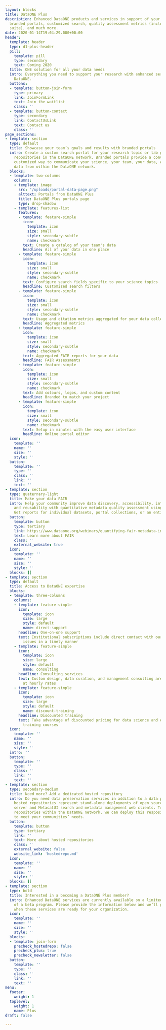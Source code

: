 ```yaml
---
layout: blocks
title: DataONE Plus
description: Enhanced DataONE products and services in support of your research, including
  branded portals, customized search, quality assessment metrics (including the FAIR
  suite), and much more.
date: 2020-01-14T19:04:29.000+00:00
header:
  template: header
  type: d1-plus-header
  pill:
    template: pill
    type: secondary
    text: Coming 2020
  title: ONE solution for all your data needs
  intro: Everything you need to support your research with enhanced services from
    DataONE.
  buttons:
  - template: button-join-form
    type: primary
    link: JoinFormLink
    text: Join the waitlist
    class: ''
  - template: button-contact
    type: secondary
    link: ContactUsLink
    text: Contact us
    class: ''
page_sections:
- template: section
  type: default
  title: Showcase your team’s goals and results with branded portals
  intro: Create a custom search portal for your research topic or lab group that spans
    repositories in the DataONE network. Branded portals provide a convenient, readily
    customized way to communicate your science, your team, your data, and related
    data from within the DataONE network.
  blocks:
  - template: two-columns
    columns:
    - template: image
      src: "/uploads/portal-data-page.png"
      alttext: Portals from DataONE Plus
      title: DataONE Plus portals page
      type: drop-shadow
    - template: features-list
      features:
      - template: feature-simple
        icon:
          template: icon
          size: small
          style: secondary-subtle
          name: checkmark
        text: Create a catalog of your team's data
        headline: All of your data in one place
      - template: feature-simple
        icon:
          template: icon
          size: small
          style: secondary-subtle
          name: checkmark
        text: Configure search fields specific to your science topics
        headline: Customized search filters
      - template: feature-simple
        icon:
          template: icon
          size: small
          style: secondary-subtle
          name: checkmark
        text: Usage and citation metrics aggregated for your data collection
        headline: Aggregated metrics
      - template: feature-simple
        icon:
          template: icon
          size: small
          style: secondary-subtle
          name: checkmark
        text: Aggregated FAIR reports for your data
        headline: FAIR Assessments
      - template: feature-simple
        icon:
          template: icon
          size: small
          style: secondary-subtle
          name: checkmark
        text: Add colours, logos, and custom content
        headline: Branded to match your project
      - template: feature-simple
        icon:
          template: icon
          size: small
          style: secondary-subtle
          name: checkmark
        text: Setup in minutes with the easy user interface
        headline: Online portal editor
  icon:
    template: ''
    name: ''
    size: ''
    style: ''
  button:
    template: ''
    type: ''
    class: ''
    link: ''
    text: ''
- template: section
  type: quaternary-light
  title: Make your data FAIR
  intro: Help your community improve data discovery, accessibility, interoperability,
    and reusability with quantitative metadata quality assessment using the FAIR principles.
    Get reports for individual datasets, portal collections, or an entire repository.
  button:
    template: button
    type: tertiary
    link: https://www.dataone.org/webinars/quantifying-fair-metadata-improvement-and-guidance-dataone-repository-network
    text: Learn more about FAIR
    class: ''
    external_website: true
  icon:
    template: ''
    name: ''
    size: ''
    style: ''
  blocks: []
- template: section
  type: default
  title: Access to DataONE expertise
  blocks:
  - template: three-columns
    columns:
    - template: feature-simple
      icon:
        template: icon
        size: large
        style: default
        name: direct-support
      headline: One-on-one support
      text: Institutional subscriptions include direct contact with our staff to resolve
        issues in a timely manner
    - template: feature-simple
      icon:
        template: icon
        size: large
        style: default
        name: consulting
      headline: Consulting services
      text: Custom design, data curation, and management consulting are available
        at hourly rates
    - template: feature-simple
      icon:
        template: icon
        size: large
        style: default
        name: discount-training
      headline: Discounted training
      text: Take advantage of discounted pricing for data science and data management
        training courses
  icon:
    template: ''
    name: ''
    size: ''
    style: ''
  intro: ''
  button:
    template: ''
    type: ''
    class: ''
    link: ''
    text: ''
- template: section
  type: secondary-medium
  title: Need more? Add a dedicated hosted repository
  intro: Do you need data preservation services in addition to a data portal? DataONE
    hosted repositories represent stand-alone deployments of open source Metacat repository
    server and MetacatUI search and metadata management web clients. Trusted by many
    repositories within the DataONE network, we can deploy this respository infrastructure
    to meet your communities’ needs.
  button:
    template: button
    type: tertiary
    link: ''
    text: More about hosted repositories
    class: ''
    external_website: false
    website_link: 'hostedrepo.md'
  icon:
    template: ''
    name: ''
    size: ''
    style: ''
  blocks: []
- template: section
  type: bold
  title: Interested in a becoming a DataONE Plus member?
  intro: Enhanced DataONE services are currently available on a limited basis as part
    of a beta program. Please provide the information below and we’ll get in touch
    when these services are ready for your organization.
  icon:
    template: ''
    name: ''
    size: ''
    style: ''
  blocks:
  - template: join-form
    precheck_hostedrepo: false
    precheck_plus: true
    precheck_newsletter: false
  button:
    template: ''
    type: ''
    class: ''
    link: ''
    text: ''
menu:
  footer:
    weight: 1
  toplevel:
    weight: 1
    name: Plus
draft: false

---
```

